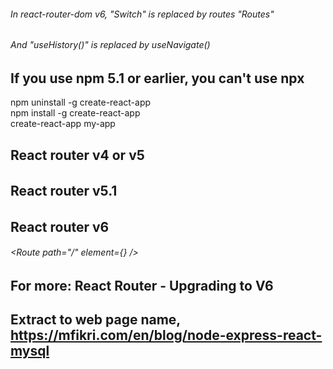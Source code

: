 ###### In react-router-dom v6, "Switch" is replaced by routes "Routes"
###### And "useHistory()" is replaced by useNavigate()

## If you use npm 5.1 or earlier, you can't use npx
npm uninstall -g create-react-app\
npm install -g create-react-app\
create-react-app my-app

## React router v4 or v5
###### <Route path="/" component={Home} />

## React router v5.1
###### <Route exact path="/">
######    <Home />
###### </Route>

## React router v6
###### <Route path="/" element={<Home />} />

## For more: React Router - Upgrading to V6

## Extract to web page name, https://mfikri.com/en/blog/node-express-react-mysql
